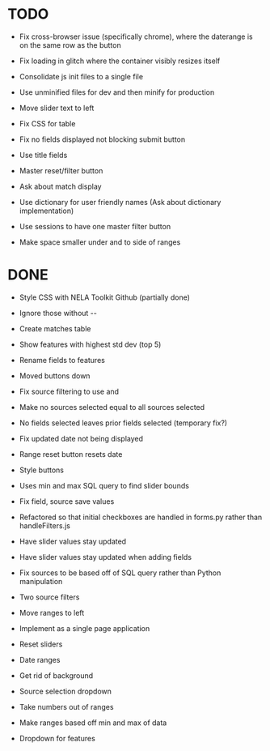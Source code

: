 # TODO
* Fix cross-browser issue (specifically chrome), where the daterange is on the same row as the button
* Fix loading in glitch where the container visibly resizes itself
* Consolidate js init files to a single file
* Use unminified files for dev and then minify for production

* Move slider text to left
* Fix CSS for table
* Fix no fields displayed not blocking submit button
* Use title fields
* Master reset/filter button
* Ask about match display
* Use dictionary for user friendly names (Ask about dictionary implementation)
* Use sessions to have one master filter button
* Make space smaller under and to side of ranges


# DONE
* Style CSS with NELA Toolkit Github (partially done)
* Ignore those without --
* Create matches table
* Show features with highest std dev (top 5)
* Rename fields to features
* Moved buttons down

* Fix source filtering to use and
* Make no sources selected equal to all sources selected
* No fields selected leaves prior fields selected (temporary fix?)
* Fix updated date not being displayed
* Range reset button resets date
* Style buttons

* Uses min and max SQL query to find slider bounds
* Fix field, source save values
* Refactored so that initial checkboxes are handled in forms.py rather than handleFilters.js
* Have slider values stay updated
* Have slider values stay updated when adding fields
* Fix sources to be based off of SQL query rather than Python manipulation
* Two source filters
* Move ranges to left

* Implement as a single page application
* Reset sliders
* Date ranges
* Get rid of background
* Source selection dropdown
* Take numbers out of ranges
* Make ranges based off min and max of data
* Dropdown for features